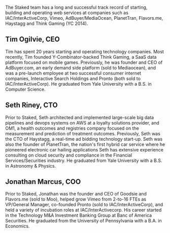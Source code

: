 The Staked team has a long and successful track record of starting, building and operating web services at companies such as IAC/InterActiveCorp, Vimeo, AdBuyer/MediaOcean, PlanetTran, Flavors.me, Haystagg and Think Gaming (YC 2014).

## Tim Ogilvie, CEO

Tim has spent 20 years starting and operating technology companies. Most recently, Tim founded Y-Combinator-backed Think Gaming, a SaaS data platform focused on mobile games. Previously, he was founder and CEO of AdBuyer.com, an early demand side platform (sold to Mediaocean), and was a pre-launch employee at two successful consumer internet companies, Interactive Search Holdings and Pronto (both sold to IAC/InterActiveCorp). He graduated from Yale University with a B.S. in Computer Science.

## Seth Riney, CTO

Prior to Staked, Seth architected and implemented large-scale big data pipelines and devops systems on AWS at a loyalty solutions provider, and OM1, a health outcomes and registries company focused on the measurement and prediction of treatment outcomes. Previously, Seth was the CTO of Haystagg, a real-time ad bidding technology start-up. Seth was also the founder of PlanetTran, the nation's first hybrid car service where he pioneered electronic car hailing applications Seth has extensive experience consulting on cloud security and compliance in the Financial Services/Securities industry. He graduated from Yale University with a B.S. in Astronomy & Physics.

## Jonathan Marcus, COO

Prior to Staked, Jonathan was the founder and CEO of Goodsie and Flavors.me (sold to Moo), helped grow Vimeo from 2-to-16 FTEs as VP/General Manager, co-founded Pronto (sold to IAC/InterActiveCorp), and held a variety of incubation roles at IAC/InterActivecorp. His career started in the Technology M&A Investment Banking Group at Banc of America Securities. He graduated from the University of Pennsylvania with a B.A. in Economics.
